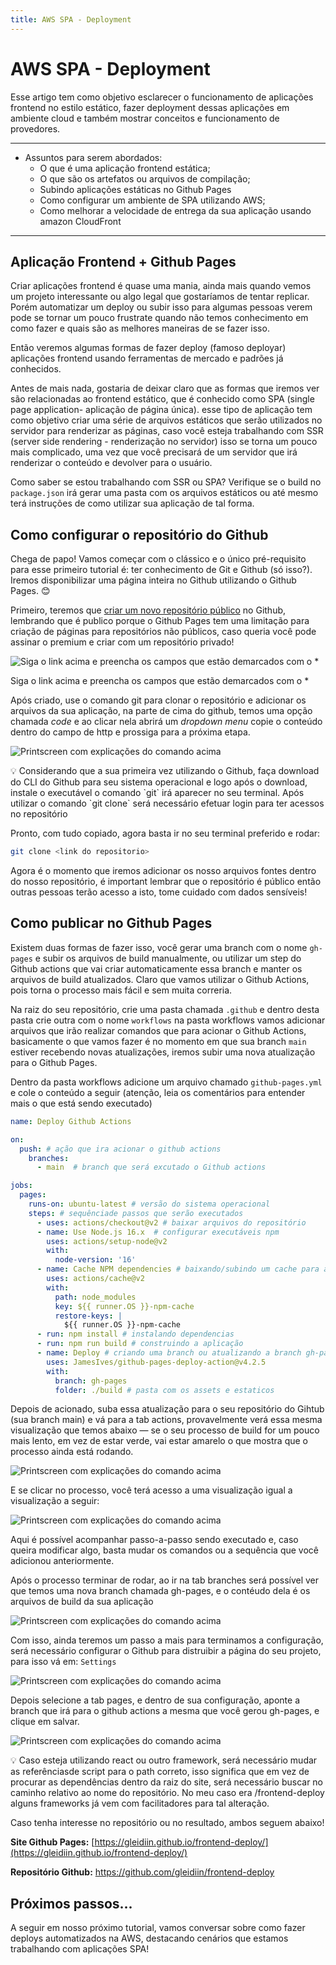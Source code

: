 ```yaml
---
title: AWS SPA - Deployment
---
```

# AWS SPA - Deployment

Esse artigo tem como objetivo esclarecer o funcionamento de aplicações frontend no estilo estático, fazer deployment dessas aplicações em ambiente cloud e também mostrar conceitos e funcionamento de provedores.

---

- Assuntos para serem abordados:
    - O que é uma aplicação frontend estática;
    - O que são os artefatos ou arquivos de compilação;
    - Subindo aplicações estáticas no Github Pages
    - Como configurar um ambiente de SPA utilizando AWS;
    - Como melhorar a velocidade de entrega da sua aplicação usando amazon CloudFront

---

## Aplicação Frontend + Github Pages

Criar aplicações frontend é quase uma mania, ainda mais quando vemos um projeto interessante ou algo legal que gostaríamos de tentar replicar. Porém automatizar um deploy ou subir isso para algumas pessoas verem pode se tornar um pouco frustrate quando não temos conhecimento em como fazer e quais são as melhores maneiras de se fazer isso. 

Então veremos algumas formas de fazer deploy (famoso deployar) aplicações frontend usando ferramentas de mercado e padrões já conhecidos. 

Antes de mais nada, gostaria de deixar claro que as formas que iremos ver são relacionadas ao frontend estático, que é conhecido como SPA (single page application- aplicação de página única). esse tipo de aplicação tem como objetivo criar uma série de arquivos estáticos que serão utilizados no servidor para renderizar as páginas, caso você esteja trabalhando com SSR (server side rendering - renderização no servidor) isso se torna um pouco mais complicado, uma vez que você precisará de um servidor que irá renderizar o conteúdo e devolver para o usuário. 

Como saber se estou trabalhando com SSR ou SPA? Verifique se o build no `package.json` irá gerar uma pasta com os arquivos estáticos ou até mesmo terá instruções de como utilizar sua aplicação de tal forma.

## Como configurar o repositório do Github

Chega de papo! Vamos começar com o clássico e o único pré-requisito para esse primeiro tutorial é: ter conhecimento de Git e Github (só isso?). Iremos disponibilizar uma página inteira no Github utilizando o Github Pages. 😊

Primeiro, teremos que [criar um novo repositório público](https://github.com/new) no Github, lembrando que é publico porque o Github Pages tem uma limitação para criação de páginas para repositórios não públicos, caso queria você pode assinar o premium e criar com um repositório privado!

![Siga o link acima e preencha os campos que estão demarcados com o *](images/aws-spa-7.png)

Siga o link acima e preencha os campos que estão demarcados com o *

Após criado, use o comando git para clonar o repositório e adicionar os arquivos da sua aplicação, na parte de cima do github, temos uma opção chamada *code* e ao clicar nela abrirá um *dropdown menu* copie o conteúdo dentro do campo de http e prossiga para a próxima etapa.

![Printscreen com explicações do comando acima](images/aws-spa-1.png)

<aside>
💡 Considerando que a sua primeira vez utilizando o Github, faça download do CLI do Github para seu sistema operacional e logo após o download, instale o executável o comando `git` irá aparecer no seu terminal. Após utilizar o comando `git clone` será necessário efetuar login para ter acessos no repositório

</aside>

Pronto, com tudo copiado, agora basta ir no seu terminal preferido e rodar:

```bash
git clone <link do repositorio> 
```

Agora é o momento que iremos adicionar os nosso arquivos fontes dentro do nosso repositório, é important lembrar que o repositório é público então outras pessoas terão acesso a isto, tome cuidado com dados sensíveis!

## Como publicar no Github Pages

Existem duas formas de fazer isso, você gerar uma branch com o nome `gh-pages`  e subir os arquivos de build manualmente, ou utilizar um step do Github actions que vai criar automaticamente essa branch e manter os arquivos de build atualizados. Claro que vamos utilizar o Github Actions, pois torna o processo mais fácil e sem muita correria.

Na raiz do seu repositório, crie uma pasta chamada `.github` e dentro desta pasta crie outra com o nome `workflows` na pasta workflows vamos adicionar arquivos que irão realizar comandos que para acionar o Github Actions, basicamente o que vamos fazer é no momento em que sua branch `main` estiver recebendo novas atualizações, iremos subir uma nova atualização para o Github Pages.

Dentro da pasta workflows adicione um arquivo chamado `github-pages.yml` e cole o conteúdo a seguir (atenção, leia os comentários para entender mais o que está sendo executado)

```yaml
name: Deploy Github Actions

on:
  push: # ação que ira acionar o github actions
    branches:
      - main  # branch que será excutado o Github actions

jobs:
  pages:
    runs-on: ubuntu-latest # versão do sistema operacional
    steps: # sequênciade passos que serão executados
      - uses: actions/checkout@v2 # baixar arquivos do repositório
      - name: Use Node.js 16.x  # configurar executáveis npm
        uses: actions/setup-node@v2
        with:
          node-version: '16'
      - name: Cache NPM dependencies # baixando/subindo um cache para adiantar o processo
        uses: actions/cache@v2
        with:
          path: node_modules
          key: ${{ runner.OS }}-npm-cache
          restore-keys: |
            ${{ runner.OS }}-npm-cache
      - run: npm install # instalando dependencias
      - run: npm run build # construindo a aplicação
      - name: Deploy # criando uma branch ou atualizando a branch gh-pages
        uses: JamesIves/github-pages-deploy-action@v4.2.5
        with:
          branch: gh-pages 
          folder: ./build # pasta com os assets e estaticos
```

Depois de acionado, suba essa atualização para o seu repositório do Gihtub (sua branch main) e vá para a tab actions, provavelmente verá essa mesma visualização que temos abaixo — se o seu processo de build for um pouco mais lento, em vez de estar verde, vai estar amarelo o que mostra que o processo ainda está rodando.

![Printscreen com explicações do comando acima](images/aws-spa-2.png)

E se clicar no processo, você terá acesso a uma visualização igual a visualização a seguir:

![Printscreen com explicações do comando acima](images/aws-spa-3.png)

Aqui é possível acompanhar passo-a-passo sendo executado e, caso queira modificar algo, basta mudar os comandos ou a sequência que você adicionou anteriormente.

Após o processo terminar de rodar, ao ir na tab branches será possível ver que temos uma nova branch chamada gh-pages, e o contéudo dela é os arquivos de build da sua aplicação

![Printscreen com explicações do comando acima](images/aws-spa-4.png)

Com isso, ainda teremos um passo a mais para terminamos a configuração, será necessário configurar o Github para distruibir a página do seu projeto, para isso vá em: `Settings` 

![Printscreen com explicações do comando acima](images/aws-spa-5.png)

Depois selecione a tab pages, e dentro de sua configuração, aponte a branch que irá para o github actions a mesma que você gerou gh-pages, e clique em salvar.

![Printscreen com explicações do comando acima](images/aws-spa-6.png)

<aside>
💡 Caso esteja utilizando react ou outro framework, será necessário mudar as referênciasde script para o path correto, isso significa que em vez de procurar as dependências dentro da raiz do site, será necessário buscar no caminho relativo ao nome do repositório. No meu caso era /frontend-deploy alguns frameworks já vem com facilitadores para tal alteração.

</aside>

Caso tenha interesse no repositório ou no resultado, ambos seguem abaixo! 

**Site Github Pages:** [https://gleidiin.github.io/frontend-deploy/](https://gleidiin.github.io/frontend-deploy/)

**Repositório Github:** https://github.com/gleidiin/frontend-deploy

## **Próximos passos...**

A seguir em nosso próximo tutorial, vamos conversar sobre como fazer deploys automatizados na AWS, destacando cenários que estamos trabalhando com aplicações SPA!